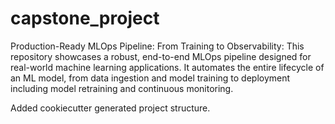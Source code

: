 # capstone_project
Production-Ready MLOps Pipeline: From Training to Observability: This repository showcases a robust, end-to-end MLOps pipeline designed for real-world machine learning applications. It automates the entire lifecycle of an ML model, from data ingestion and model training to deployment including model retraining and continuous monitoring.


Added cookiecutter generated project structure.